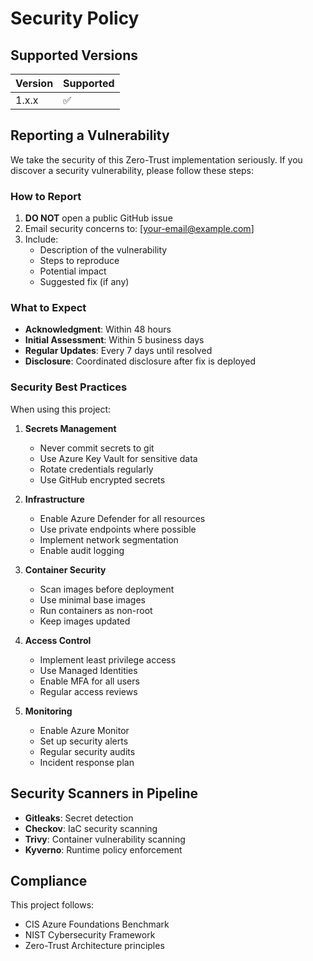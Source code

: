 # Security Policy

## Supported Versions

| Version | Supported          |
| ------- | ------------------ |
| 1.x.x   | :white_check_mark: |

## Reporting a Vulnerability

We take the security of this Zero-Trust implementation seriously. If you discover a security vulnerability, please follow these steps:

### How to Report

1. **DO NOT** open a public GitHub issue
2. Email security concerns to: [your-email@example.com]
3. Include:
   - Description of the vulnerability
   - Steps to reproduce
   - Potential impact
   - Suggested fix (if any)

### What to Expect

- **Acknowledgment**: Within 48 hours
- **Initial Assessment**: Within 5 business days
- **Regular Updates**: Every 7 days until resolved
- **Disclosure**: Coordinated disclosure after fix is deployed

### Security Best Practices

When using this project:

1. **Secrets Management**
   - Never commit secrets to git
   - Use Azure Key Vault for sensitive data
   - Rotate credentials regularly
   - Use GitHub encrypted secrets

2. **Infrastructure**
   - Enable Azure Defender for all resources
   - Use private endpoints where possible
   - Implement network segmentation
   - Enable audit logging

3. **Container Security**
   - Scan images before deployment
   - Use minimal base images
   - Run containers as non-root
   - Keep images updated

4. **Access Control**
   - Implement least privilege access
   - Use Managed Identities
   - Enable MFA for all users
   - Regular access reviews

5. **Monitoring**
   - Enable Azure Monitor
   - Set up security alerts
   - Regular security audits
   - Incident response plan

## Security Scanners in Pipeline

- **Gitleaks**: Secret detection
- **Checkov**: IaC security scanning
- **Trivy**: Container vulnerability scanning
- **Kyverno**: Runtime policy enforcement

## Compliance

This project follows:
- CIS Azure Foundations Benchmark
- NIST Cybersecurity Framework
- Zero-Trust Architecture principles
